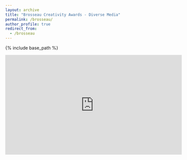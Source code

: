 ```yaml
---
layout: archive
title: "Brosseau Creativity Awards - Diverse Media"
permalink: /brosseau/
author_profile: true
redirect_from:
  - /brosseau
---
```


{% include base_path %}
<iframe width="560" height="315" 
  src="https://www.youtube.com/embed/QWUoHWnexHA"
  frameborder="0" allowfullscreen>
</iframe>

